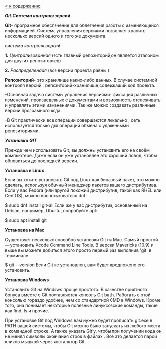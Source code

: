 [< к содержанию](./readme.md)

 ***Git.Система контроля версий***

**Git**- програмное обеспечение для облегчения работы с изменяющейся информацией. Система управления версиями позволяет хранить несколько версий одного и того же документа.
    
*система контроля версий*

**1.** *Централизованная* (есть главный репозиторий,он является эталоном для других репозиториев)

**2.** *Распределенаая* (все версии проекта равны ) 

**Репозиторий**- это хранилище каких-либо данных. В случае системной контроля версий , репозиторий-хранилище,содержащий код проекта.

 -Основная задача системы упраления версиями- фиксация различных изменений, произведенных с документами и возможность отслеживать и управлять этими изменениями. Так же можно создавать различные версии програмного кода.

 -В Git практически все операции совершаются локально , сеть используется только для операций обмена с удаленными репозиториями.

 ***Установка GIT***
 
Прежде чем использовать Git, вы должны установить его на своём компьютере. Даже если он уже установлен  это хороший повод, чтобы обновиться до последней версии.

__Установка в Linux__

Если вы хотите установить Git под Linux как бинарный пакет, это можно сделать, используя обычный менеджер пакетов вашего дистрибутива. Если у вас Fedora (или другой похожий дистрибутив, такой как RHEL или CentOS), можно воспользоваться dnf:

$ sudo dnf install git-all
Если же у вас дистрибутив, основанный на Debian, например, Ubuntu, попробуйте apt:

$ sudo apt install git

__Установка на Mac__

Существует несколько способов установки Git на Mac. Самый простой — установить Xcode Command Line Tools. В версии Mavericks (10.9) и выше вы можете добиться этого просто первый раз выполнив 'git' в терминале.

$ git --version
Если Git не установлен, вам будет предложено его установить.

__Установка Windows__

Установить Git на Windows проще простого. В качестве приятного бонуса вместе с Git поставляется консоль Git bash. Работать с этой консолью гораздо удобнее, чем со стандартной CMD в Windows. Кроме того, она понимает некоторые полезные линуксовские команды, такие как find, ls и прочие.

При установке Git под Windows вам нужно будет прописать git.exe в PATH вашей системы, чтобы Git можно было запускать из любого места в командной строке. А также указать Git’у, чтобы при получении кода он не менял символы окончания строк в файлах . Всё это делается парой кликов мышкой через инсталятор Git.